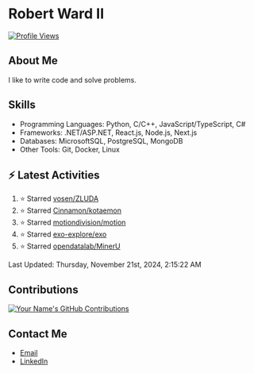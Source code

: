 
# Robert Ward II

[![Profile Views](https://komarev.com/ghpvc/?username=Robert-W-Ward)](https://github.com/Robert-W-Ward)

## About Me
I like to write code and solve problems.

## Skills
- Programming Languages: Python, C/C++, JavaScript/TypeScript, C#
- Frameworks: .NET/ASP.NET, React.js, Node.js, Next.js
- Databases: MicrosoftSQL, PostgreSQL, MongoDB
- Other Tools: Git, Docker, Linux

## :zap: Latest Activities
<!--RECENT_ACTIVITY:start-->
1. ⭐ Starred [vosen/ZLUDA](https://github.com/vosen/ZLUDA)
2. ⭐ Starred [Cinnamon/kotaemon](https://github.com/Cinnamon/kotaemon)
3. ⭐ Starred [motiondivision/motion](https://github.com/motiondivision/motion)
4. ⭐ Starred [exo-explore/exo](https://github.com/exo-explore/exo)
5. ⭐ Starred [opendatalab/MinerU](https://github.com/opendatalab/MinerU)
<!--RECENT_ACTIVITY:end-->

<!--RECENT_ACTIVITY:last_update-->
Last Updated: Thursday, November 21st, 2024, 2:15:22 AM
<!--RECENT_ACTIVITY:last_update_end-->

<!--END_SECTIN:activity-->
## Contributions
[![Your Name's GitHub Contributions](https://github-readme-streak-stats.herokuapp.com/?user=Robert-W-Ward&theme=radical)](https://github.com/your-username)

## Contact Me
- [Email](mailto:robertwesleyward2019@gmail.com)
- [LinkedIn](https://linkedin.com/in/https://www.linkedin.com/in/robert-ward-ii/)
